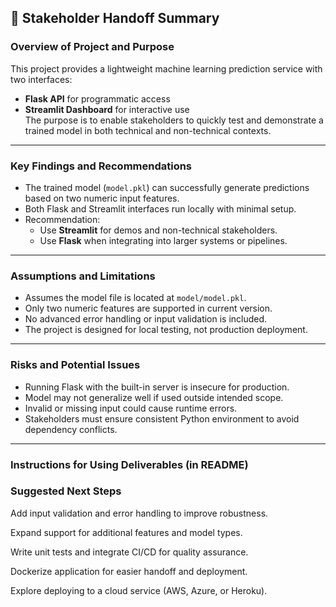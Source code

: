 ## 📑 Stakeholder Handoff Summary

### Overview of Project and Purpose
This project provides a lightweight machine learning prediction service with two interfaces:
- **Flask API** for programmatic access  
- **Streamlit Dashboard** for interactive use  
The purpose is to enable stakeholders to quickly test and demonstrate a trained model in both technical and non-technical contexts.

---

### Key Findings and Recommendations
- The trained model (`model.pkl`) can successfully generate predictions based on two numeric input features.  
- Both Flask and Streamlit interfaces run locally with minimal setup.  
- Recommendation:  
  - Use **Streamlit** for demos and non-technical stakeholders.  
  - Use **Flask** when integrating into larger systems or pipelines.

---

### Assumptions and Limitations
- Assumes the model file is located at `model/model.pkl`.  
- Only two numeric features are supported in current version.  
- No advanced error handling or input validation is included.  
- The project is designed for local testing, not production deployment.

---

### Risks and Potential Issues
- Running Flask with the built-in server is insecure for production.  
- Model may not generalize well if used outside intended scope.  
- Invalid or missing input could cause runtime errors.  
- Stakeholders must ensure consistent Python environment to avoid dependency conflicts.

---

### Instructions for Using Deliverables  (in README)

### Suggested Next Steps

Add input validation and error handling to improve robustness.

Expand support for additional features and model types.

Write unit tests and integrate CI/CD for quality assurance.

Dockerize application for easier handoff and deployment.

Explore deploying to a cloud service (AWS, Azure, or Heroku).
